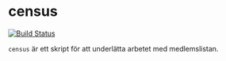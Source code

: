 # census
[![Build Status](https://travis-ci.org/UngaForskareStockholm/census.svg?branch=master)](https://travis-ci.org/UngaForskareStockholm/census)

`census` är ett skript för att underlätta arbetet med medlemslistan.



